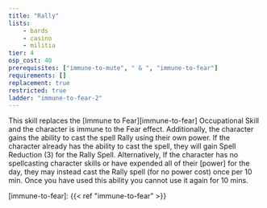 ```yaml
---
title: "Rally"
lists:
    - bards
    - casino
    - militia
tier: 4
osp_cost: 40
prerequisites: ["immune-to-mute", " & ", "immune-to-fear"]
requirements: []
replacement: true
restricted: true
ladder: "immune-to-fear-2"
---
```

This skill replaces the [Immune to Fear][immune-to-fear] Occupational Skill and the character is immune to the Fear effect. Additionally, the character gains the ability to cast the spell Rally using their own power. If the character already has the ability to cast the spell, they will gain Spell Reduction (3) for the Rally Spell. Alternatively, If the character has no spellcasting character skills or have expended all of their \[power\] for the day, they may instead cast the Rally spell (for no power cost) once per 10 min. Once you have used this ability you cannot use it again for 10 mins.

[immune-to-fear]: {{< ref "immune-to-fear" >}}